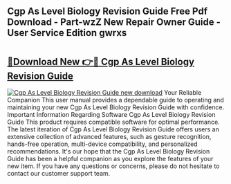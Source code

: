 ## Cgp As Level Biology Revision Guide Free Pdf Download - Part-wzZ New Repair Owner Guide - User Service Edition gwrxs

# <h2><a href="http://bc92720.oget.top/?id=Cgp+As+Level+Biology+Revision+Guide">🔗Download New 👉🔴 Cgp As Level Biology Revision Guide</a></h2>

[![Cgp As Level Biology Revision Guide new download](https://i.imgur.com/5g1atiW.png)](http://bc92720.oget.top/?id=Cgp+As+Level+Biology+Revision+Guide)
Your Reliable Companion This user manual provides a dependable guide to operating and maintaining your new Cgp As Level Biology Revision Guide with confidence. Important Information Regarding Software Cgp As Level Biology Revision Guide This product requires compatible software for optimal performance. The latest iteration of Cgp As Level Biology Revision Guide offers users an extensive collection of advanced features, such as gesture recognition, hands-free operation, multi-device compatibility, and personalized recommendations. It's our hope that the Cgp As Level Biology Revision Guide has been a helpful companion as you explore the features of your new item. If you have any questions or concerns, please do not hesitate to contact our customer support team.
